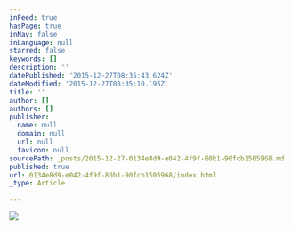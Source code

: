 ```yaml
---
inFeed: true
hasPage: true
inNav: false
inLanguage: null
starred: false
keywords: []
description: ''
datePublished: '2015-12-27T08:35:43.624Z'
dateModified: '2015-12-27T08:35:10.195Z'
title: ''
author: []
authors: []
publisher:
  name: null
  domain: null
  url: null
  favicon: null
sourcePath: _posts/2015-12-27-0134e8d9-e042-4f9f-80b1-90fcb1505968.md
published: true
url: 0134e8d9-e042-4f9f-80b1-90fcb1505968/index.html
_type: Article

---
```

![](https://the-grid-user-content.s3-us-west-2.amazonaws.com/ea91eb0e-9de9-4543-9f4d-9170c3e0dc23.png)